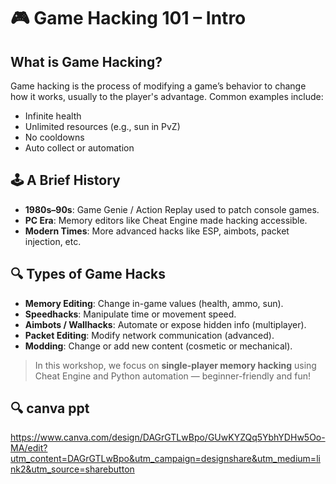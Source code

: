 # 🎮 Game Hacking 101 – Intro

## What is Game Hacking?
Game hacking is the process of modifying a game’s behavior to change how it works, usually to the player's advantage. Common examples include:
- Infinite health
- Unlimited resources (e.g., sun in PvZ)
- No cooldowns
- Auto collect or automation

## 🕹️ A Brief History
- **1980s–90s**: Game Genie / Action Replay used to patch console games.
- **PC Era**: Memory editors like Cheat Engine made hacking accessible.
- **Modern Times**: More advanced hacks like ESP, aimbots, packet injection, etc.

## 🔍 Types of Game Hacks
- **Memory Editing**: Change in-game values (health, ammo, sun).
- **Speedhacks**: Manipulate time or movement speed.
- **Aimbots / Wallhacks**: Automate or expose hidden info (multiplayer).
- **Packet Editing**: Modify network communication (advanced).
- **Modding**: Change or add new content (cosmetic or mechanical).

> In this workshop, we focus on **single-player memory hacking** using Cheat Engine and Python automation — beginner-friendly and fun!

## 🔍 canva ppt
https://www.canva.com/design/DAGrGTLwBpo/GUwKYZQq5YbhYDHw5Oo-MA/edit?utm_content=DAGrGTLwBpo&utm_campaign=designshare&utm_medium=link2&utm_source=sharebutton
